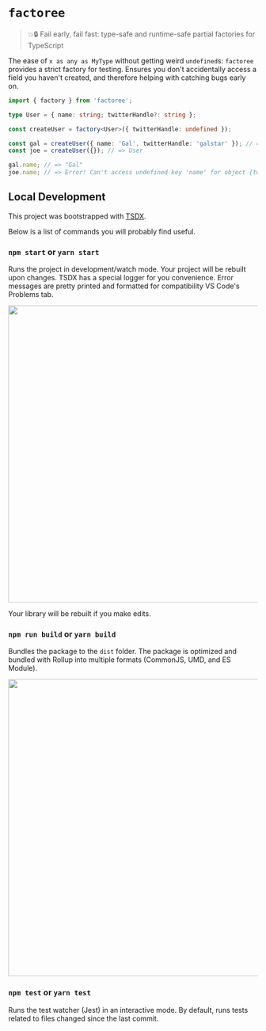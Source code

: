# `factoree`

> 💥🔒 Fail early, fail fast: type-safe and runtime-safe partial factories for TypeScript

The ease of `x as any as MyType` without getting weird `undefined`s: `factoree` provides a strict factory for testing. Ensures you don't accidentally access a field you haven't created, and therefore helping with catching bugs early on.

```ts
import { factory } from 'factoree';

type User = { name: string; twitterHandle?: string };

const createUser = factory<User>({ twitterHandle: undefined });

const gal = createUser({ name: 'Gal', twitterHandle: 'galstar' }); // => User
const joe = createUser({}); // => User

gal.name; // => "Gal"
joe.name; // => Error! Can't access undefined key 'name' for object {twitterHandle: undefined}
```

## Local Development

This project was bootstrapped with [TSDX](https://github.com/jaredpalmer/tsdx).

Below is a list of commands you will probably find useful.

### `npm start` or `yarn start`

Runs the project in development/watch mode. Your project will be rebuilt upon changes. TSDX has a special logger for you convenience. Error messages are pretty printed and formatted for compatibility VS Code's Problems tab.

<img src="https://user-images.githubusercontent.com/4060187/52168303-574d3a00-26f6-11e9-9f3b-71dbec9ebfcb.gif" width="600" />

Your library will be rebuilt if you make edits.

### `npm run build` or `yarn build`

Bundles the package to the `dist` folder.
The package is optimized and bundled with Rollup into multiple formats (CommonJS, UMD, and ES Module).

<img src="https://user-images.githubusercontent.com/4060187/52168322-a98e5b00-26f6-11e9-8cf6-222d716b75ef.gif" width="600" />

### `npm test` or `yarn test`

Runs the test watcher (Jest) in an interactive mode.
By default, runs tests related to files changed since the last commit.
